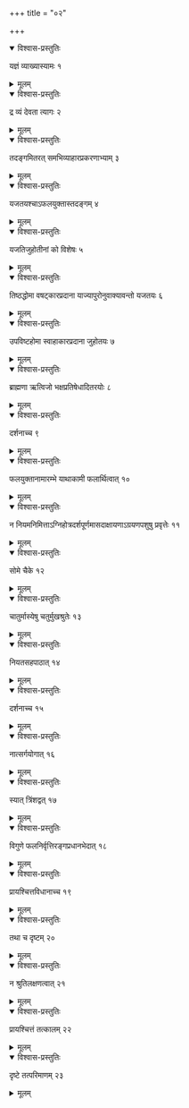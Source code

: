 +++
title = "०२"

+++


<details open><summary>विश्वास-प्रस्तुतिः</summary>

यज्ञं व्याख्यास्यामः १
</details>

<details><summary>मूलम्</summary>

यज्ञं व्याख्यास्यामः १
</details>


<details open><summary>विश्वास-प्रस्तुतिः</summary>

द्र व्यं देवता त्यागः २
</details>

<details><summary>मूलम्</summary>

द्र व्यं देवता त्यागः २
</details>


<details open><summary>विश्वास-प्रस्तुतिः</summary>

तदङ्गमितरत् समभिव्याहारप्रकरणाभ्याम् ३
</details>

<details><summary>मूलम्</summary>

तदङ्गमितरत् समभिव्याहारप्रकरणाभ्याम् ३
</details>


<details open><summary>विश्वास-प्रस्तुतिः</summary>

यजतयश्चाऽफलयुक्तास्तदङ्गम् ४
</details>

<details><summary>मूलम्</summary>

यजतयश्चाऽफलयुक्तास्तदङ्गम् ४
</details>


<details open><summary>विश्वास-प्रस्तुतिः</summary>

यजतिजुहोतीनां को विशेषः ५
</details>

<details><summary>मूलम्</summary>

यजतिजुहोतीनां को विशेषः ५
</details>


<details open><summary>विश्वास-प्रस्तुतिः</summary>

तिष्ठद्धोमा वषट्कारप्रदाना याज्यापुरोनुवाक्यावन्तो यजतयः ६
</details>

<details><summary>मूलम्</summary>

तिष्ठद्धोमा वषट्कारप्रदाना याज्यापुरोनुवाक्यावन्तो यजतयः ६
</details>


<details open><summary>विश्वास-प्रस्तुतिः</summary>

उपविष्टहोमा स्वाहाकारप्रदाना जुहोतयः ७
</details>

<details><summary>मूलम्</summary>

उपविष्टहोमा स्वाहाकारप्रदाना जुहोतयः ७
</details>


<details open><summary>विश्वास-प्रस्तुतिः</summary>

ब्राह्मणा ऋत्विजो भक्षप्रतिषेधादितरयोः ८
</details>

<details><summary>मूलम्</summary>

ब्राह्मणा ऋत्विजो भक्षप्रतिषेधादितरयोः ८
</details>


<details open><summary>विश्वास-प्रस्तुतिः</summary>

दर्शनाच्च ९
</details>

<details><summary>मूलम्</summary>

दर्शनाच्च ९
</details>


<details open><summary>विश्वास-प्रस्तुतिः</summary>

फलयुक्तानामारम्भे याथाकामी फलार्थित्वात् १०
</details>

<details><summary>मूलम्</summary>

फलयुक्तानामारम्भे याथाकामी फलार्थित्वात् १०
</details>


<details open><summary>विश्वास-प्रस्तुतिः</summary>

न नियमनिमित्ताऽग्निहोत्रदर्शपूर्णमासदाक्षायणाऽग्रयणपशुषु प्रवृत्तेः ११
</details>

<details><summary>मूलम्</summary>

न नियमनिमित्ताऽग्निहोत्रदर्शपूर्णमासदाक्षायणाऽग्रयणपशुषु प्रवृत्तेः ११
</details>


<details open><summary>विश्वास-प्रस्तुतिः</summary>

सोमे चैके १२
</details>

<details><summary>मूलम्</summary>

सोमे चैके १२
</details>


<details open><summary>विश्वास-प्रस्तुतिः</summary>

चातुर्मास्येषु चतुर्मुखश्रुतेः १३
</details>

<details><summary>मूलम्</summary>

चातुर्मास्येषु चतुर्मुखश्रुतेः १३
</details>


<details open><summary>विश्वास-प्रस्तुतिः</summary>

नियतसहपाठात् १४
</details>

<details><summary>मूलम्</summary>

नियतसहपाठात् १४
</details>


<details open><summary>विश्वास-प्रस्तुतिः</summary>

दर्शनाच्च १५
</details>

<details><summary>मूलम्</summary>

दर्शनाच्च १५
</details>


<details open><summary>विश्वास-प्रस्तुतिः</summary>

नात्सर्गयोगात् १६
</details>

<details><summary>मूलम्</summary>

नात्सर्गयोगात् १६
</details>


<details open><summary>विश्वास-प्रस्तुतिः</summary>

स्यात् त्रिंशद्वत् १७
</details>

<details><summary>मूलम्</summary>

स्यात् त्रिंशद्वत् १७
</details>


<details open><summary>विश्वास-प्रस्तुतिः</summary>

विगुणे फलनिर्वृत्तिरङ्गप्रधानभेदात् १८
</details>

<details><summary>मूलम्</summary>

विगुणे फलनिर्वृत्तिरङ्गप्रधानभेदात् १८
</details>


<details open><summary>विश्वास-प्रस्तुतिः</summary>

प्रायश्चित्तविधानाच्च १९
</details>

<details><summary>मूलम्</summary>

प्रायश्चित्तविधानाच्च १९
</details>


<details open><summary>विश्वास-प्रस्तुतिः</summary>

तथा च दृष्टम् २०
</details>

<details><summary>मूलम्</summary>

तथा च दृष्टम् २०
</details>


<details open><summary>विश्वास-प्रस्तुतिः</summary>

न श्रुतिलक्षणत्वात् २१
</details>

<details><summary>मूलम्</summary>

न श्रुतिलक्षणत्वात् २१
</details>


<details open><summary>विश्वास-प्रस्तुतिः</summary>

प्रायश्चित्तं तत्कालम् २२
</details>

<details><summary>मूलम्</summary>

प्रायश्चित्तं तत्कालम् २२
</details>


<details open><summary>विश्वास-प्रस्तुतिः</summary>

दृष्टे तत्परिमाणम् २३
</details>

<details><summary>मूलम्</summary>

दृष्टे तत्परिमाणम् २३
</details>
